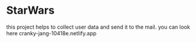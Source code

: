 # StarWars
this project helps to collect user data and send it to the mail.
you can look here cranky-jang-10418e.netlify.app
